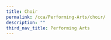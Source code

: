 ```yaml
---
title: Choir
permalink: /cca/Performing-Arts/choir/
description: ""
third_nav_title: Performing Arts
---
```

